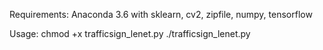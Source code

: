 Requirements:
   Anaconda 3.6 with sklearn, cv2, zipfile, numpy, tensorflow

Usage:
   chmod +x trafficsign_lenet.py
   ./trafficsign_lenet.py